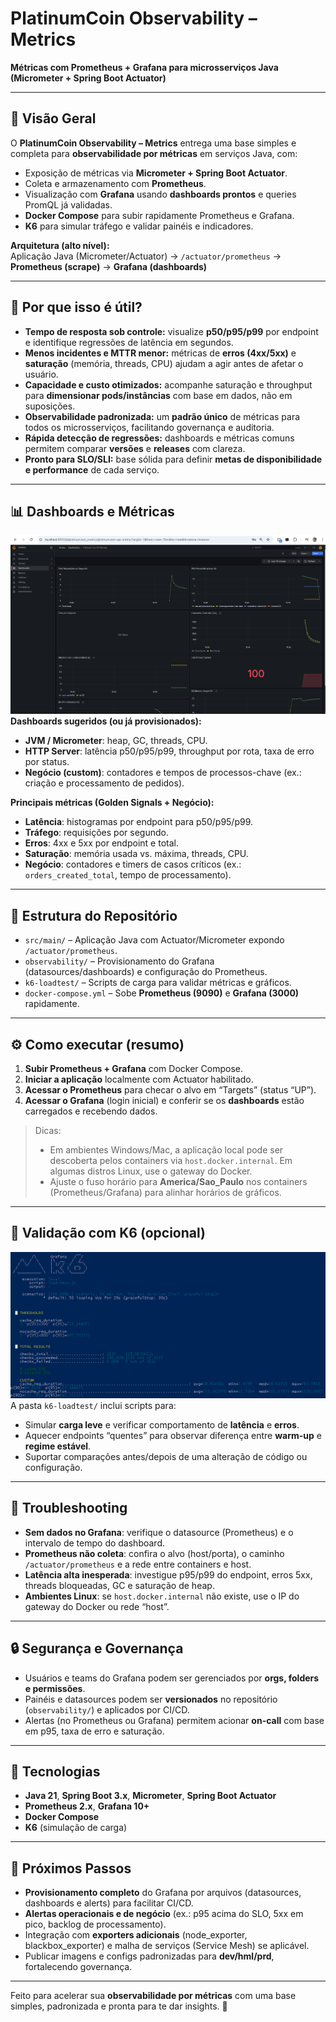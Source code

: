 # PlatinumCoin Observability – Metrics
**Métricas com Prometheus + Grafana para microsserviços Java (Micrometer + Spring Boot Actuator)**

---

## 📖 Visão Geral

O **PlatinumCoin Observability – Metrics** entrega uma base simples e completa para **observabilidade por métricas** em serviços Java, com:

- Exposição de métricas via **Micrometer + Spring Boot Actuator**.
- Coleta e armazenamento com **Prometheus**.
- Visualização com **Grafana** usando **dashboards prontos** e queries PromQL já validadas.
- **Docker Compose** para subir rapidamente Prometheus e Grafana.
- **K6** para simular tráfego e validar painéis e indicadores.

**Arquitetura (alto nível):**  
Aplicação Java (Micrometer/Actuator) → `/actuator/prometheus` → **Prometheus (scrape)** → **Grafana (dashboards)**

---

## 🎯 Por que isso é útil?

- **Tempo de resposta sob controle:** visualize **p50/p95/p99** por endpoint e identifique regressões de latência em segundos.
- **Menos incidentes e MTTR menor:** métricas de **erros (4xx/5xx)** e **saturação** (memória, threads, CPU) ajudam a agir antes de afetar o usuário.
- **Capacidade e custo otimizados:** acompanhe saturação e throughput para **dimensionar pods/instâncias** com base em dados, não em suposições.
- **Observabilidade padronizada:** um **padrão único** de métricas para todos os microsserviços, facilitando governança e auditoria.
- **Rápida detecção de regressões:** dashboards e métricas comuns permitem comparar **versões** e **releases** com clareza.
- **Pronto para SLO/SLI:** base sólida para definir **metas de disponibilidade e performance** de cada serviço.

---

## 📊 Dashboards e Métricas
![Dashboard Grafana apos load test](./observability/evidence/grafana.png)
**Dashboards sugeridos (ou já provisionados):**
- **JVM / Micrometer**: heap, GC, threads, CPU.
- **HTTP Server**: latência p50/p95/p99, throughput por rota, taxa de erro por status.
- **Negócio (custom)**: contadores e tempos de processos-chave (ex.: criação e processamento de pedidos).

**Principais métricas (Golden Signals + Negócio):**
- **Latência**: histogramas por endpoint para p50/p95/p99.
- **Tráfego**: requisições por segundo.
- **Erros**: 4xx e 5xx por endpoint e total.
- **Saturação**: memória usada vs. máxima, threads, CPU.
- **Negócio**: contadores e timers de casos críticos (ex.: `orders_created_total`, tempo de processamento).

---

## 🧩 Estrutura do Repositório

- `src/main/` – Aplicação Java com Actuator/Micrometer expondo `/actuator/prometheus`.
- `observability/` – Provisionamento do Grafana (datasources/dashboards) e configuração do Prometheus.
- `k6-loadtest/` – Scripts de carga para validar métricas e gráficos.
- `docker-compose.yml` – Sobe **Prometheus (9090)** e **Grafana (3000)** rapidamente.

---

## ⚙️ Como executar (resumo)

1. **Subir Prometheus + Grafana** com Docker Compose.
2. **Iniciar a aplicação** localmente com Actuator habilitado.
3. **Acessar o Prometheus** para checar o alvo em “Targets” (status “UP”).
4. **Acessar o Grafana** (login inicial) e conferir se os **dashboards** estão carregados e recebendo dados.

> Dicas:
> - Em ambientes Windows/Mac, a aplicação local pode ser descoberta pelos containers via `host.docker.internal`. Em algumas distros Linux, use o gateway do Docker.
> - Ajuste o fuso horário para **America/Sao_Paulo** nos containers (Prometheus/Grafana) para alinhar horários de gráficos.

---
## 🔬 Validação com K6 (opcional)
![Resultado do Load Test](./k6-loadtest/load-test.png)
A pasta `k6-loadtest/` inclui scripts para:
- Simular **carga leve** e verificar comportamento de **latência** e **erros**.
- Aquecer endpoints “quentes” para observar diferença entre **warm-up** e **regime estável**.
- Suportar comparações antes/depois de uma alteração de código ou configuração.

---

## 🧭 Troubleshooting

- **Sem dados no Grafana**: verifique o datasource (Prometheus) e o intervalo de tempo do dashboard.
- **Prometheus não coleta**: confira o alvo (host/porta), o caminho `/actuator/prometheus` e a rede entre containers e host.
- **Latência alta inesperada**: investigue p95/p99 do endpoint, erros 5xx, threads bloqueadas, GC e saturação de heap.
- **Ambientes Linux**: se `host.docker.internal` não existe, use o IP do gateway do Docker ou rede “host”.

---

## 🔒 Segurança e Governança

- Usuários e teams do Grafana podem ser gerenciados por **orgs, folders e permissões**.
- Painéis e datasources podem ser **versionados** no repositório (`observability/`) e aplicados por CI/CD.
- Alertas (no Prometheus ou Grafana) permitem acionar **on-call** com base em p95, taxa de erro e saturação.

---

## 🚀 Tecnologias

- **Java 21**, **Spring Boot 3.x**, **Micrometer**, **Spring Boot Actuator**
- **Prometheus 2.x**, **Grafana 10+**
- **Docker Compose**
- **K6** (simulação de carga)

---

## 📌 Próximos Passos

- **Provisionamento completo** do Grafana por arquivos (datasources, dashboards e alerts) para facilitar CI/CD.
- **Alertas operacionais e de negócio** (ex.: p95 acima do SLO, 5xx em pico, backlog de processamento).
- Integração com **exporters adicionais** (node_exporter, blackbox_exporter) e malha de serviços (Service Mesh) se aplicável.
- Publicar imagens e configs padronizadas para **dev/hml/prd**, fortalecendo governança.

---

Feito para acelerar sua **observabilidade por métricas** com uma base simples, padronizada e pronta para te dar insights. 💪
